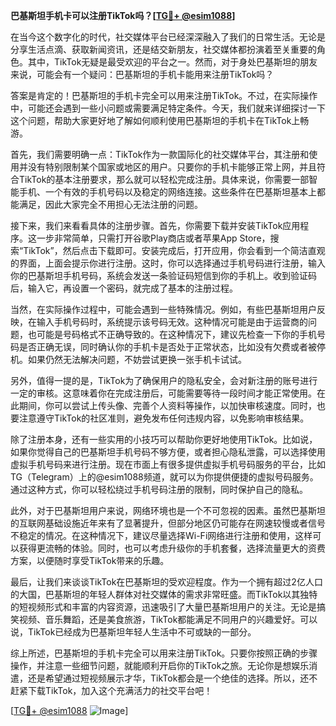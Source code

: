 **巴基斯坦手机卡可以注册TikTok吗？[[TG💪+ @esim1088](https://t.me/s/esim1088)]**

在当今这个数字化的时代，社交媒体平台已经深深融入了我们的日常生活。无论是分享生活点滴、获取新闻资讯，还是结交新朋友，社交媒体都扮演着至关重要的角色。其中，TikTok无疑是最受欢迎的平台之一。然而，对于身处巴基斯坦的朋友来说，可能会有一个疑问：巴基斯坦的手机卡能用来注册TikTok吗？

答案是肯定的！巴基斯坦的手机卡完全可以用来注册TikTok。不过，在实际操作中，可能还会遇到一些小问题或需要满足特定条件。今天，我们就来详细探讨一下这个问题，帮助大家更好地了解如何顺利使用巴基斯坦的手机卡在TikTok上畅游。

首先，我们需要明确一点：TikTok作为一款国际化的社交媒体平台，其注册和使用并没有特别限制某个国家或地区的用户。只要你的手机卡能够正常上网，并且符合TikTok的基本注册要求，那么就可以轻松完成注册。具体来说，你需要一部智能手机、一个有效的手机号码以及稳定的网络连接。这些条件在巴基斯坦基本上都能满足，因此大家完全不用担心无法注册的问题。

接下来，我们来看看具体的注册步骤。首先，你需要下载并安装TikTok应用程序。这一步非常简单，只需打开谷歌Play商店或者苹果App Store，搜索“TikTok”，然后点击下载即可。安装完成后，打开应用，你会看到一个简洁直观的界面，上面会提示你进行注册。这时，你可以选择通过手机号码进行注册，输入你的巴基斯坦手机号码，系统会发送一条验证码短信到你的手机上。收到验证码后，输入它，再设置一个密码，就完成了基本的注册过程。

当然，在实际操作过程中，可能会遇到一些特殊情况。例如，有些巴基斯坦用户反映，在输入手机号码时，系统提示该号码无效。这种情况可能是由于运营商的问题，也可能是号码格式不正确导致的。在这种情况下，建议先检查一下你的手机号码是否正确无误，同时确认你的手机卡是否处于正常状态，比如没有欠费或者被停机。如果仍然无法解决问题，不妨尝试更换一张手机卡试试。

另外，值得一提的是，TikTok为了确保用户的隐私安全，会对新注册的账号进行一定的审核。这意味着你在完成注册后，可能需要等待一段时间才能正常使用。在此期间，你可以尝试上传头像、完善个人资料等操作，以加快审核速度。同时，也要注意遵守TikTok的社区准则，避免发布任何违规内容，以免影响审核结果。

除了注册本身，还有一些实用的小技巧可以帮助你更好地使用TikTok。比如说，如果你觉得自己的巴基斯坦手机号码不够方便，或者担心隐私泄露，可以选择使用虚拟手机号码来进行注册。现在市面上有很多提供虚拟手机号码服务的平台，比如TG（Telegram）上的@esim1088频道，就可以为你提供便捷的虚拟号码服务。通过这种方式，你可以轻松绕过手机号码注册的限制，同时保护自己的隐私。

此外，对于巴基斯坦用户来说，网络环境也是一个不可忽视的因素。虽然巴基斯坦的互联网基础设施近年来有了显著提升，但部分地区仍可能存在网速较慢或者信号不稳定的情况。在这种情况下，建议尽量选择Wi-Fi网络进行注册和使用，这样可以获得更流畅的体验。同时，也可以考虑升级你的手机套餐，选择流量更大的资费方案，以便随时享受TikTok带来的乐趣。

最后，让我们来谈谈TikTok在巴基斯坦的受欢迎程度。作为一个拥有超过2亿人口的大国，巴基斯坦的年轻人群体对社交媒体的需求非常旺盛。而TikTok以其独特的短视频形式和丰富的内容资源，迅速吸引了大量巴基斯坦用户的关注。无论是搞笑视频、音乐舞蹈，还是美食旅游，TikTok都能满足不同用户的兴趣爱好。可以说，TikTok已经成为巴基斯坦年轻人生活中不可或缺的一部分。

综上所述，巴基斯坦的手机卡完全可以用来注册TikTok。只要你按照正确的步骤操作，并注意一些细节问题，就能顺利开启你的TikTok之旅。无论你是想娱乐消遣，还是希望通过短视频展示才华，TikTok都会是一个绝佳的选择。所以，还不赶紧下载TikTok，加入这个充满活力的社交平台吧！

[[TG💪+ @esim1088](https://t.me/s/esim1088) ![Image](https://i.postimg.cc/4NQfJmqS/Snipaste-2025-05-13-00-14-12.png)]